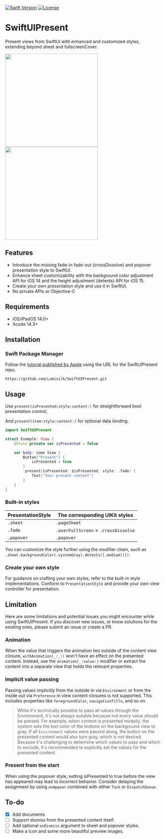 [![Swift Version][swift-image]][swift-url]
[![License][license-image]][license-url]

# SwiftUIPresent

Present views from SwiftUI with enhanced and customized styles, extending beyond sheet and fullscreenCover.

<p align="row">
<img src= "https://github.com/Lumisilk/SwiftUIPresent/assets/11924267/00605e81-4f51-4a06-9cc2-b1a2eb1688f4" width="300" >
<img src= "https://github.com/Lumisilk/SwiftUIPresent/assets/11924267/94f4fabf-348b-4515-b407-9b13f686ebe1" width="300" >
</p>

## Features

- Introduce the missing fade-in fade-out (crossDissolve) and popover presentation style to SwiftUI.
- Enhance sheet customizability with the background color adjustment API for iOS 14 and the height adjustment (detents) API for iOS 15.
- Create your own presentation style and use it in SwiftUI.
- No private APIs or Objective-C

## Requirements

- iOS/iPadOS 14.0+
- Xcode 14.3+

## Installation

### Swift Package Manager

Follow the [tutorial published by Apple](https://developer.apple.com/documentation/xcode/adding_package_dependencies_to_your_app) using the URL for the SwiftUIPresent repo.

`https://github.com/Lumisilk/SwiftUIPresent.git`

## Usage

Use `present(isPresented:style:content:)` for straightforward bool presentation control,

And `present(item:style:content:)` for optional data binding.

```swift
import SwiftUIPresent

struct Example: View {
    @State private var isPresented = false

    var body: some View {
        Button("Present") {
            isPresented = true
        }
        .present(isPresented: $isPresented, style: .fade) {
            Text("Your present content")
        }
    }
}
```

### Built-in styles

| PresentationStyle | The corresponding UIKit styles       |
| ----------------- | ------------------------------------ |
| `.sheet`          | `.pageSheet`                         |
| `.fade`           | `.overFullScreen` × `.crossDissolve` |
| `.popover`        | `.popover`                           |

You can customize the style further using the modifier chain, such as `.sheet.backgroundColor(.systemGray).detents([.medium()])`.

### Create your own style

For guidance on crafting your own styles, refer to the built-in style implementations. Conform to `PresentationStyle` and provide your own view controller for presentation.

## Limitation

Here are some limitations and potential issues you might encounter while using SwiftUIPresent.
If you discover new issues, or know solutions for the existing ones, please submit an issue or create a PR.

### Animation

When the value that triggers the animation lies outside of the content view closure, `withAnimation(_:_:)` won't have an effect on the presented content. 
Instead, use the `animation(_:value:)` modifier or extract the content into a separate view that holds the relevant properties.

### Implicit value passing

Passing values implicitly from the outside in via `Environment` or from the inside out via `Preference` in view content closures is not supported. This includes properties like `foregroundColor`, `navigationTitle`, and so on.

> While it's technically possible to pass all values through the Environment, it's not always suitable because not every value should be passed. For example, when content is presented modally, the system sets the text color of the buttons on the background view to gray. If all `Environment` values were passed along, the button on the presented content would also turn gray, which is not desired. Because it's challenging to determine which values to pass and which to exclude, it's recommended to explicitly set the values for the presented content.

### Present from the start

When using the popover style, setting isPresented to true before the view has appeared may lead to incorrect behavior. Consider delaying the assignment by using `onAppear` combined with either `Task` or `DispatchQueue`.

## To-do

- [x] Add documents
- [ ] Support dismiss from the presented content itself.
- [ ] Add optional  `onDismiss` argument to sheet and popover styles.
- [ ] Make a icon and some more beautiful preview images.

[swift-image]: https://img.shields.io/badge/swift-5.8-orange.svg
[swift-url]: https://swift.org/
[license-image]: https://img.shields.io/badge/License-MIT-blue.svg
[license-url]: LICENSE
